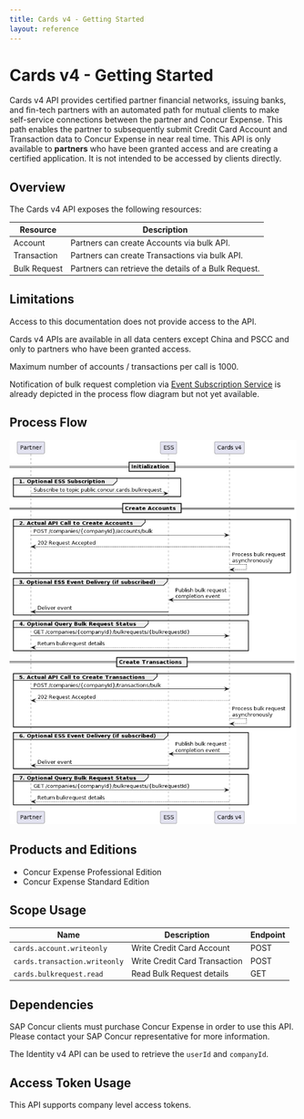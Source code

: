 ```yaml
---
title: Cards v4 - Getting Started
layout: reference
---
```


# Cards v4 - Getting Started

Cards v4 API provides certified partner financial networks, issuing banks, and fin-tech partners with an automated path for mutual clients to make self-service connections between the partner and Concur Expense. This path enables the partner to subsequently submit Credit Card Account and Transaction data to Concur Expense in near real time. This API is only available to **partners** who have been granted access and are creating a certified application. It is not intended to be accessed by clients directly.

## <a name="overview"></a>Overview

The Cards v4 API exposes the following resources:

Resource|Description
---|---
Account|Partners can create Accounts via bulk API.
Transaction|Partners can create Transactions via bulk API.
Bulk Request|Partners can retrieve the details of a Bulk Request.

## <a name="limitations"></a>Limitations

Access to this documentation does not provide access to the API. 

Cards v4 APIs are available in all data centers except China and PSCC and only to partners who have been granted access.

Maximum number of accounts / transactions per call is 1000.

Notification of bulk request completion via [Event Subscription Service](/api-reference/ess/v4.event-subscription.html) is already depicted in the process flow diagram but not yet available.

## <a name="process-flow"></a>Process Flow

![CardsV4ProcessFlow](./v4.cards-get-started-process-flow.png)

## <a name="products-editions"></a>Products and Editions

* Concur Expense Professional Edition
* Concur Expense Standard Edition

## <a name="scope-usage"></a>Scope Usage

Name|Description|Endpoint
---|---|---
`cards.account.writeonly`|Write Credit Card Account|POST
`cards.transaction.writeonly`|Write Credit Card Transaction|POST
`cards.bulkrequest.read`|Read Bulk Request details|GET

## <a name="dependencies"></a>Dependencies

SAP Concur clients must purchase Concur Expense in order to use this API. Please contact your SAP Concur representative for more information.

The Identity v4 API can be used to retrieve the `userId` and `companyId`.

## <a name="access-token-usage"></a>Access Token Usage

This API supports company level access tokens.

